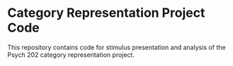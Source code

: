 Category Representation Project Code
====================================

This repository contains code for stimulus presentation and 
analysis of the Psych 202 category representation project.

